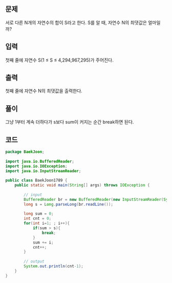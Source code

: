 ## 문제

서로 다른 N개의 자연수의 합이 S라고 한다. S를 알 때, 자연수 N의 최댓값은 얼마일까?

## 입력

첫째 줄에 자연수 S(1 ≤ S ≤ 4,294,967,295)가 주어진다.

## 출력

첫째 줄에 자연수 N의 최댓값을 출력한다.

## 풀이

그냥 1부터 계속 더하다가 s보다 sum이 커지는 순간 break하면 된다.

## 코드


```java
package BaekJoon;  
  
import java.io.BufferedReader;  
import java.io.IOException;  
import java.io.InputStreamReader;  
  
public class BaekJoon1789 {  
    public static void main(String[] args) throws IOException {  
  
        // input  
        BufferedReader br = new BufferedReader(new InputStreamReader(System.in));  
        long s = Long.parseLong(br.readLine());  
  
        long sum = 0;  
        int cnt = 0;  
        for(int i=1; ; i++){  
            if(sum > s){  
                break;  
            }  
            sum += i;  
            cnt++;  
        }  
  
        // output  
        System.out.println(cnt-1);  
    }  
}
```